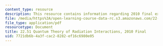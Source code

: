 ```yaml
---
content_type: resource
description: This resource contains information regarding 2010 final exams.
file: /media/https%3A/open-learning-course-data-rc.s3.amazonaws.com/22-51-quantum-theory-of-radiation-interactions-fall-2012/7721db6b4a3fcac28282ef16c6980e05_MIT22_51F12_final_2010.pdf
file_type: application/pdf
resourcetype: Document
title: 22.51 Quantum Theory of Radiation Interactions, 2010 Final
uid: 7721db6b-4a3f-cac2-8282-ef16c6980e05
---
```


